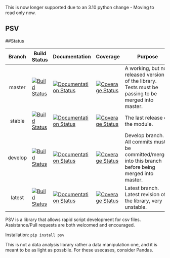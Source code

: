 This is now longer supported due to an 3.10 python change - Moving to read only now.

PSV
----

##Status

|  Branch | Build Status                                                                                                 | Documentation                                                                                                                              | Coverage                                                                                                                                               | Purpose                                                                                                |
|:-------:|--------------------------------------------------------------------------------------------------------------|--------------------------------------------------------------------------------------------------------------------------------------------|--------------------------------------------------------------------------------------------------------------------------------------------------------|--------------------------------------------------------------------------------------------------------|
| master  | [![Build Status](https://travis-ci.org/DolphDev/PSV.svg?branch=master)](https://travis-ci.org/DolphDev/PSV)  | [![Documentation Status](https://readthedocs.org/projects/psv/badge/?version=master)](http://psv.readthedocs.io/en/latest/?badge=master)   | [![Coverage Status](https://coveralls.io/repos/github/DolphDev/PSV/badge.svg?branch=master)](https://coveralls.io/github/DolphDev/PSV?branch=master)   | A working, but not released version of the library. Tests must be passing to be merged into master.    |
| stable  | [![Build Status](https://travis-ci.org/DolphDev/PSV.svg?branch=stable)](https://travis-ci.org/DolphDev/PSV)  | [![Documentation Status](https://readthedocs.org/projects/psv/badge/?version=stable)](http://psv.readthedocs.io/en/latest/?badge=stable)   | [![Coverage Status](https://coveralls.io/repos/github/DolphDev/PSV/badge.svg?branch=stable)](https://coveralls.io/github/DolphDev/PSV?branch=stable)   | The last release of the module.                                                                        |
| develop | [![Build Status](https://travis-ci.org/DolphDev/PSV.svg?branch=develop)](https://travis-ci.org/DolphDev/PSV) | [![Documentation Status](https://readthedocs.org/projects/psv/badge/?version=develop)](http://psv.readthedocs.io/en/latest/?badge=develop) | [![Coverage Status](https://coveralls.io/repos/github/DolphDev/PSV/badge.svg?branch=develop)](https://coveralls.io/github/DolphDev/PSV?branch=develop) | Develop branch. All commits must be committed/merged into this branch before being merged into master. |
| latest | [![Build Status](https://travis-ci.org/DolphDev/PSV.svg?branch=latest)](https://travis-ci.org/DolphDev/PSV) | [![Documentation Status](https://readthedocs.org/projects/psv/badge/?version=latest)](http://psv.readthedocs.io/en/latest/?badge=latest) | [![Coverage Status](https://coveralls.io/repos/github/DolphDev/PSV/badge.svg?branch=latest)](https://coveralls.io/github/DolphDev/PSV?branch=latest) | Latest branch. Latest revision of the library, very unstable. |

PSV is a library that allows rapid script development for csv files. Assistance/Pull requests are both welcomed and encouraged.

Installation: `pip install psv`

This is not a data analysis library rather a data manipulation one, and it is meant to be as light as possbile. For these usecases, consider Pandas. 

